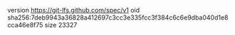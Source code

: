 version https://git-lfs.github.com/spec/v1
oid sha256:7deb9943a36828a412697c3cc3e335fcc3f384c6c6e9dba040d1e8cca46e8f75
size 23327
